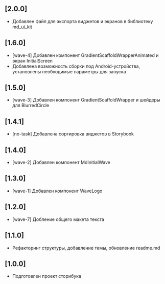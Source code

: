 ## [2.0.0]

- Добавлен файл для экспорта виджетов и экранов в библиотеку md_ui_kit

## [1.6.0]

- [wave-4] Добавлен компонент GradientScaffoldWrapperAnimated и экран InitialScreen
- Добавлена возможность сборки под Android-устройства, установлены необходимые параметры для запуска

## [1.5.0]

- [wave-3] Добавлен компонент GradientScaffoldWrapper и шейдеры для BlurredCircle

## [1.4.1]

- [no-task] Добавлена сортировка виджетов в Storybook

## [1.4.0]

- [wave-2] Добавлен компонент MdInitialWave

## [1.3.0]

- [wave-1] Добавлен компонент WaveLogo

## [1.2.0]

- [wave-7] Добление общего макета текста

## [1.1.0]

- Рефакторинг структуры, добавление темы, обновление readme.md

## [1.0.0]

- Подготовлен проект сторибука